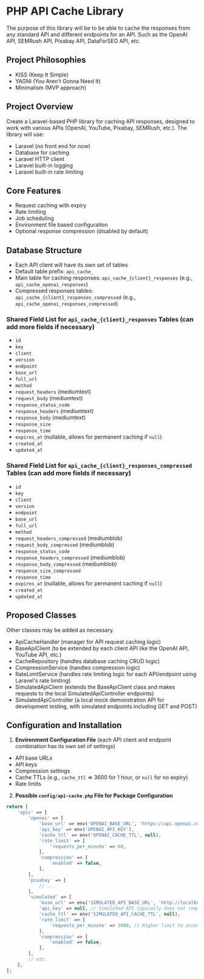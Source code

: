 # PHP API Cache Library

The purpose of this library will be to be able to cache the responses from any standard API and different endpoints for an API. Such as the OpenAI API, SEMRush API, Pixabay API, DataForSEO API, etc.

## Project Philosophies

- KISS (Keep It Simple)
- YAGNI (You Aren't Gonna Need It)
- Minimalism (MVP approach)

## Project Overview

Create a Laravel-based PHP library for caching API responses, designed to work with various APIs (OpenAI, YouTube, Pixabay, SEMRush, etc.). The library will use:

- Laravel (no front end for now)
- Database for caching
- Laravel HTTP client
- Laravel built-in logging
- Laravel built-in rate limiting

## Core Features

- Request caching with expiry
- Rate limiting
- Job scheduling
- Environment file based configuration
- Optional response compression (disabled by default)

## Database Structure

- Each API client will have its own set of tables
- Default table prefix: `api_cache_`
- Main table for caching responses: `api_cache_{client}_responses` (e.g., `api_cache_openai_responses`)
- Compressed responses tables: `api_cache_{client}_responses_compressed` (e.g., `api_cache_openai_responses_compressed`)

### Shared Field List for `api_cache_{client}_responses` Tables (can add more fields if necessary)

- `id`
- `key`
- `client`
- `version`
- `endpoint`
- `base_url`
- `full_url`
- `method`
- `request_headers` (mediumtext)
- `request_body` (mediumtext)
- `response_status_code`
- `response_headers` (mediumtext)
- `response_body` (mediumtext)
- `response_size`
- `response_time`
- `expires_at` (nullable, allows for permanent caching if `null`)
- `created_at`
- `updated_at`

### Shared Field List for `api_cache_{client}_responses_compressed` Tables (can add more fields if necessary)

- `id`
- `key`
- `client`
- `version`
- `endpoint`
- `base_url`
- `full_url`
- `method`
- `request_headers_compressed` (mediumblob)
- `request_body_compressed` (mediumblob)
- `response_status_code`
- `response_headers_compressed` (mediumblob)
- `response_body_compressed` (mediumblob)
- `response_size_compressed`
- `response_time`
- `expires_at` (nullable, allows for permanent caching if `null`)
- `created_at`
- `updated_at`

## Proposed Classes

Other classes may be added as necessary.

- ApiCacheHandler (manager for API request caching logic)
- BaseApiClient (to be extended by each client API like the OpenAI API, YouTube API, etc.)
- CacheRepository (handles database caching CRUD logic)
- CompressionService (handles compression logic)
- RateLimitService (handles rate limiting logic for each API/endpoint using Laravel's rate limiting)
- SimulatedApiClient (extends the BaseApiClient class and makes requests to the local SimulatedApiController endpoints)
- SimulatedApiController (a local mock demonstration API for development testing, with simulated endpoints including GET and POST)

## Configuration and Installation

1. **Environment Configuration File** (each API client and endpoint combination has its own set of settings)

- API base URLs
- API keys
- Compression settings
- Cache TTLs (e.g., `cache_ttl` => 3600 for 1 hour, or `null` for no expiry)
- Rate limits

2. **Possible `config/api-cache.php` File for Package Configuration**

```php
return [
    'apis' => [
        'openai' => [
            'base_url' => env('OPENAI_BASE_URL', 'https://api.openai.com/v1'),
            'api_key' => env('OPENAI_API_KEY'),
            'cache_ttl' => env('OPENAI_CACHE_TTL', null),
            'rate_limit' => [
                'requests_per_minute' => 60,
            ],
            'compression' => [
                'enabled' => false,
            ],
        ],
        'pixabay' => [
            // ...
        ],
        'simulated' => [
            'base_url' => env('SIMULATED_API_BASE_URL', 'http://localhost/simulated-api/v1'),
            'api_key' => null, // Simulated API typically does not require an API key
            'cache_ttl' => env('SIMULATED_API_CACHE_TTL', null),
            'rate_limit' => [
                'requests_per_minute' => 1000, // Higher limit to accommodate extensive testing
            ],
            'compression' => [
                'enabled' => false,
            ],
        ],
        // etc.
    ],
];
```